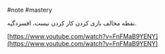 #note #mastery 

نقطه مخالف بازی کردن کار کردن نیست، افسردگیه.

[https://www.youtube.com/watch?v=FnFMaB9YENY](https://www.youtube.com/watch?v=FnFMaB9YENY)